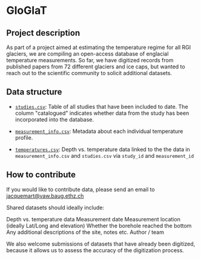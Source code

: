 # GloGlaT

## Project description
As part of a project aimed at estimating the temperature regime for all RGI glaciers, we are compiling an open-access database of englacial temperature measurements. So far, we have digitized records from published papers from 72 different glaciers and ice caps, but wanted to reach out to the scientific community to solicit additional datasets.

## Data structure
- [`studies.csv`](01_studies.csv): Table of all studies that have been included to date. The column "catalogued" indicates whether data from the study has been incorporated into the database.

- [`measurement_info.csv`](02_measurement_info.csv):
Metadata about each individual temperature profile.

- [`temperatures.csv`](03_temperatures.csv):
Depth vs. temperature data linked to the the data in `measurement_info.csv` and `studies.csv` via `study_id` and `measurement_id`

## How to contribute
If you would like to contribute data, please send an email to jacquemart@vaw.baug.ethz.ch

Shared datasets should ideally include:

Depth vs. temperature data
Measurement date
Measurement location (ideally Lat/Long and elevation)
Whether the borehole reached the bottom
Any additional descriptions of the site, notes etc.
Author / team

We also welcome submissions of datasets that have already been digitized, because it allows us to assess the accuracy of the digitization process.
